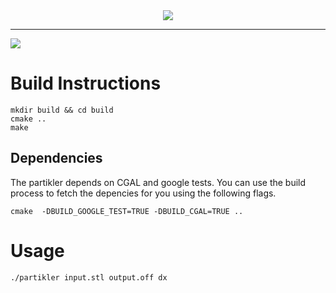 <div align="center">
  <img src="https://raw.githubusercontent.com/greole/partikler/master/doc/LogoSmall.png"><br>
</div>

-----------------
![](https://api.travis-ci.org/greole/partikler.svg?branch=master)

# Build Instructions

    mkdir build && cd build
    cmake ..
    make

## Dependencies

The partikler depends on CGAL and google tests. You can use the build process to fetch the depencies for you using the following flags.

    cmake  -DBUILD_GOOGLE_TEST=TRUE -DBUILD_CGAL=TRUE ..



# Usage

    ./partikler input.stl output.off dx

